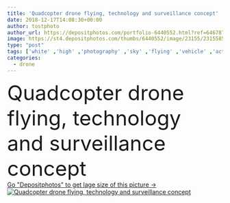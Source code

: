 ```yaml
---
title: 'Quadcopter drone flying, technology and surveillance concept'
date: 2018-12-17T14:08:30+00:00
author: tostphoto
author_url: https://depositphotos.com/portfolio-6440552.html?ref=64678756
image: https://st4.depositphotos.com/thumbs/6440552/image/23155/231558508/api_thumb_450.jpg?forcejpeg=true
type: "post"
tags: ['white' ,'high' ,'photography' ,'sky' ,'flying' ,'vehicle' ,'action' ,'man' ,'technology' ,'watch' ,'hand' ,'modern' ,'concept' ,'wireless' ,'digital' ,'operator' ,'touch' ,'professional' ,'job' ,'camera' ,'remote' ,'drive' ,'security' ,'fly' ,'robot' ,'flight' ,'innovation' ,'control' ,'propeller' ,'video' ,'aircraft' ,'helicopter' ,'spy' ,'surveillance' ,'aerial' ,'Pilot' ,'controller' ,'copter' ,'rc' ,'drone' ,'unmanned' ,'uav' ,'quadrocopter' ,'quadcopter' ]
categories: 
  - drone
---
```

<div aling="center">
            <font size="60"> Quadcopter drone flying, technology and surveillance concept</font>   
</div>
<div>
    <a href='https://st4.depositphotos.com/thumbs/6440552/image/23155/231558508/api_thumb_450.jpg?forcejpeg=true?ref=64678756' target=_blank > Go "Depositphotos" to get lage size of this picture ->
        <img href='https://st4.depositphotos.com/thumbs/6440552/image/23155/231558508/api_thumb_450.jpg?forcejpeg=true?ref=64678756' src='https://st4.depositphotos.com/6440552/23155/i/950/depositphotos_231558508-stock-photo-quadcopter-drone-flying-technology-surveillance.jpg?forcejpeg=true' alt='Quadcopter drone flying, technology and surveillance concept' >
    </a>
</div>
